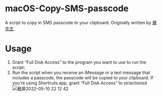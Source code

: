 # macOS-Copy-SMS-passcode
A script to copy in SMS passcode to your clipboard.
Originally written by [鹿先生](https://lu.dufustudio.com/archives/7473).

# Usage
1. Grant “Full Disk Access” to the program you want to use to run the script;
2. Run the script when you receive an iMessage or a text message that includes a passcode, the passcode will be copied to your clipboard.
If you’re using Shortcuts.app, grant “Full Disk Access” to siriactionsd ![截屏2022-05-10 22 12 42](https://user-images.githubusercontent.com/68098933/167650105-c04c24cd-a7c5-4e3d-9c17-9e4804514f02.png)
